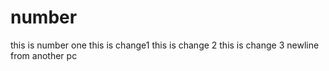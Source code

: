 # number
this is number one
this is change1
this is change 2
this is change 3
newline from another pc
